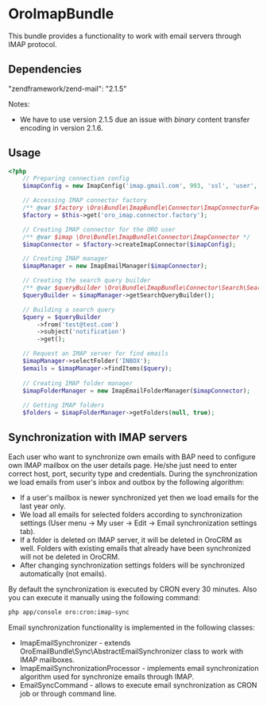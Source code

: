 OroImapBundle
=============

This bundle provides a functionality to work with email servers through IMAP protocol.

Dependencies
------------

"zendframework/zend-mail": "2.1.5"

Notes:
- We have to use version 2.1.5 due an issue with *binary* content transfer encoding in version 2.1.6.


Usage
-----

``` php
<?php
    // Preparing connection config
    $imapConfig = new ImapConfig('imap.gmail.com', 993, 'ssl', 'user', 'pwd');

    // Accessing IMAP connector factory
    /** @var $factory \Oro\Bundle\ImapBundle\Connector\ImapConnectorFactory */
    $factory = $this->get('oro_imap.connector.factory');

    // Creating IMAP connector for the ORO user
    /** @var $imap \Oro\Bundle\ImapBundle\Connector\ImapConnector */
    $imapConnector = $factory->createImapConnector($imapConfig);

    // Creating IMAP manager
    $imapManager = new ImapEmailManager($imapConnector);

    // Creating the search query builder
    /** @var $queryBuilder \Oro\Bundle\ImapBundle\Connector\Search\SearchQueryBuilder */
    $queryBuilder = $imapManager->getSearchQueryBuilder();

    // Building a search query
    $query = $queryBuilder
        ->from('test@test.com')
        ->subject('notification')
        ->get();

    // Request an IMAP server for find emails
    $imapManager->selectFolder('INBOX');
    $emails = $imapManager->findItems($query);
    
    // Creating IMAP folder manager
    $imapFolderManager = new ImapEmailFolderManager($imapConnector);
    
    // Getting IMAP folders 
    $folders = $imapFolderManager->getFolders(null, true);
```

Synchronization with IMAP servers
---------------------------------
Each user who want to synchronize own emails with BAP need to configure own IMAP mailbox on the user details page. He/she just need to enter correct host, port, security type and credentials.
During the synchronization we load emails from user's inbox and outbox by the following algorithm:

 - If a user's mailbox is newer synchronized yet then we load emails for the last year only.
 - We load all emails for selected folders according to synchronization settings (User menu -> My user -> Edit -> Email synchronization settings tab).
 - If a folder is deleted on IMAP server, it will be deleted in OroCRM as well. Folders with existing emails that already have been synchronized will not be deleted in OroCRM.
 - After changing synchronization settings folders will be synchronized automatically (not emails).

By default the synchronization is executed by CRON every 30 minutes. Also you can execute it manually using the following command:
```bash
php app/console oro:cron:imap-sync
```

Email synchronization functionality is implemented in the following classes:

 - ImapEmailSynchronizer - extends OroEmailBundle\Sync\AbstractEmailSynchronizer class to work with IMAP mailboxes.
 - ImapEmailSynchronizationProcessor - implements email synchronization algorithm used for synchronize emails through IMAP.
 - EmailSyncCommand - allows to execute email synchronization as CRON job or through command line.
